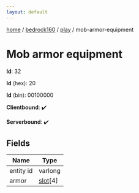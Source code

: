 ```yaml
---
layout: default
---
```


[home](/)  /  [bedrock160](/protocol/bedrock160)  /  [play](/protocol/bedrock160/play)  /  mob-armor-equipment

# Mob armor equipment

**Id**: 32

**Id** (hex): 20

**Id** (bin): 00100000

**Clientbound**: ✔️

**Serverbound**: ✔️

## Fields

Name | Type
---|---
entity id | varlong
armor | [slot](/protocol/bedrock160/types/slot)[4]

